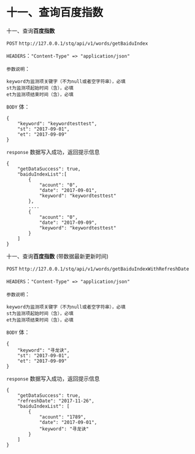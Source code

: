 # 十一、查询百度指数

十一、查询**百度指数**

`POST` `http://127.0.0.1/stq/api/v1/words/getBaiduIndex`

`HEADERS`：`"Content-Type" => "application/json"`

`参数说明`：

```text
keyword为监测项关键字（不为null或者空字符串），必填
st为监测项起始时间（含），必填
et为监测项结束时间（含），必填
```

`BODY` 体：

```text
{
    "keyword": "keywordtesttest",
    "st": "2017-09-01",
    "et": "2017-09-09"
}
```

`response` 数据写入成功，返回提示信息

```text
{
    "getDataSuccess": true,
    "baiduIndexList":[
        {
            "acount": "0",
            "date": "2017-09-01",
            "keyword": "keywordtesttest"
        },
        ....
        {
            "acount": "0",
            "date": "2017-09-09",
            "keyword": "keywordtesttest"
        }
    ]
}
```

十一、查询**百度指数** \(带数据最新更新时间\)

`POST` `http://127.0.0.1/stq/api/v1/words/getBaiduIndexWithRefreshDate`

`HEADERS`：`"Content-Type" => "application/json"`

`参数说明`：

```text
keyword为监测项关键字（不为null或者空字符串），必填
st为监测项起始时间（含），必填
et为监测项结束时间（含），必填
```

`BODY` 体：

```text
{
    "keyword": "寻龙诀",
    "st": "2017-09-01",
    "et": "2017-09-09"
}
```

`response` 数据写入成功，返回提示信息

```text
{
    "getDataSuccess": true,
    "refreshDate": "2017-11-26",
    "baiduIndexList": [
        {
            "acount": "1789",
            "date": "2017-09-01",
            "keyword": "寻龙诀"
        }
    ]
}
```

